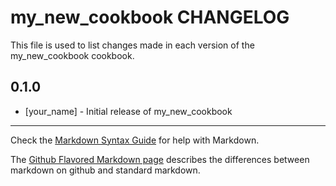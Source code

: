 # my_new_cookbook CHANGELOG

This file is used to list changes made in each version of the my_new_cookbook cookbook.

## 0.1.0
- [your_name] - Initial release of my_new_cookbook

- - -
Check the [Markdown Syntax Guide](http://daringfireball.net/projects/markdown/syntax) for help with Markdown.

The [Github Flavored Markdown page](http://github.github.com/github-flavored-markdown/) describes the differences between markdown on github and standard markdown.
